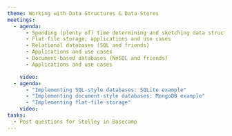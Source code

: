 ```yaml
---
theme: Working with Data Structures & Data Stores
meetings:
  - agenda:
      - Spending (plenty of) time determining and sketching data structures
      - Flat-file storage; applications and use cases
      - Relational databases (SQL and friends)
      - Applications and use cases
      - Document-based databases (NoSQL and friends)
      - Applications and use cases

    video:
  - agenda:
      - "Implementing SQL-style databases: SQLite example"
      - "Implementing document-style databases: MongoDB example"
      - "Implementing flat-file storage"
    video:
tasks:
  - Post questions for Stolley in Basecamp
---
```

